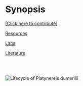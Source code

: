 # Synopsis

[[Click here to contribute]](https://github.com/platynereis/platynereis.github.io/issues/new)


[Resources](resources.md)

[Labs](labs.md)

[Literature](literature.md)

<br/>
<br/>

![Lifecycle of *Platynereis dumerilii*](https://github.com/platynereis/platynereis.github.io/blob/main/Pd-lifecycle_1small.png)
